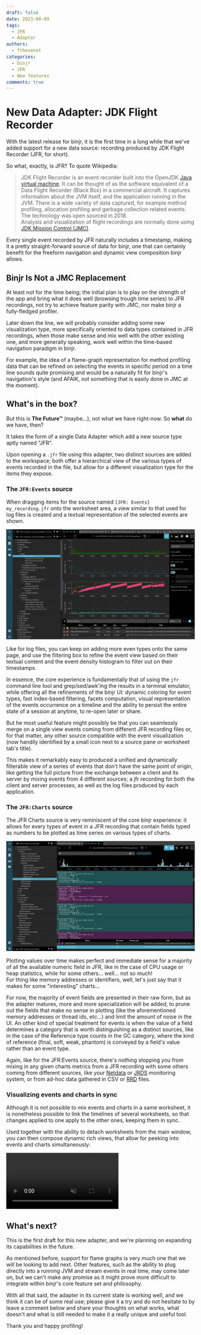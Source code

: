 ```yaml
---
draft: false 
date: 2023-08-09 
tags:
  - JFR
  - Adapter
authors:
  - fthevenet
categories:
  - binjr
  - JFR
  - New features
comments: true
---
```


# New Data Adapter: JDK Flight Recorder

With the latest release for binjr, it is the first time in a long while that we've added support for a new data source: recording produced by JDK Flight Recorder (JFR, for short).

So what, exactly, is JFR? To quote Wikipedia:
> JDK Flight Recorder is an event recorder built into the OpenJDK [Java virtual machine](https://en.wikipedia.org/wiki/Java_virtual_machine). It can be thought of as the software equivalent of a Data Flight Recorder (Black Box) in a commercial aircraft. It captures information about the JVM itself, and the application running in the JVM. There is a wide variety of data captured, for example method profiling, allocation profiling and garbage collection related events. The technology was open sourced in 2018.  
Analysis and visualization of flight recordings are normally done using [JDK Mission Control (JMC)](https://en.wikipedia.org/wiki/JDK_Mission_Control).

Every single event recorded by JFR naturally includes a timestamp, making it a pretty straight-forward source of data for binjr, one that can certainly benefit for the freeform navigation and dynamic view composition binjr allows.

<!-- more -->

## Binjr  Is Not a JMC Replacement

At least not for the time being; the initial plan is to play on the strength of the app and bring what it does well (browsing trough time series) to JFR recordings, not try to achieve feature parity with JMC, nor make binjr a fully-fledged profiler.

Later down the line, we will probably consider adding some new visualization type, more specifically oriented to data types contained in JFR recordings, when those make sense and mix well with the other existing one, and more generally speaking, work well within the time-based navigation paradigm in binjr.

For example, the idea of a flame-graph representation for method profiling data that can be refined on selecting the events in specific period on a time line sounds quite promising and would be a naturally fit for binjr's navigation's style (and AFAIK, not something that is easily done in JMC at the moment).

## What's in the box?

But this is **The Future™** (maybe...), not what we have right-now. So **what** do we have, then?

It takes the form of a single Data Adapter which add a new source type aptly named "JFR". 

Upon opening a `.jfr` file using this adapter, two distinct sources are added to the workspace; both offer a hierarchical view of the various types of events recorded in the file, but allow for a different visualization type for the items they expose.

### The `JFR:Events` source
When dragging items for the source named `[JFR: Events] my_recording.jfr` onto the worksheet area, a view similar to that used for log files is created and a textual representation of the selected events are shown. 

![image](../../assets/images/blog_01_JFR_charts.png)

Like for log files, you can keep on adding more even types onto the same page, and use the filtering box to refine the event view based on their textual content and the event density histogram to filter out on their timestamps.

In essence, the core experience is fundamentally that of using the `jfr` command line tool and grep/sed/awk'ing the results in a terminal emulator, while offering all the refinements of the binjr UI: dynamic coloring for event types, fast index-based filtering, facets computation, visual representation of the events occurrence on a timeline and the ability to persist the entire state of a session at anytime, to re-open later or share.

But he most useful feature might possibly be that you can seamlessly merge on a single view events coming from different JFR recording files or, for that matter, any other source compatible with the event visualization (now handily identified by a small icon next to a source pane or worksheet tab's title).

This makes it remarkably easy to produced a unified and dynamically filterable view of a series of events that don't have the same point of origin, like getting the full picture from the exchange between a client and its server by mixing events from 4 different sources; a jfr recording for both the client and server processes, as well as the log files produced by each application.


### The `JFR:Charts` source
The JFR Charts source is very reminiscent of the core binjr experience: it allows for every types of event in a JFR recording that contain fields typed as numbers to be plotted as time series on various types of charts.

![image](../../assets/images/blog_01_JFR_events.png)

Plotting values over time makes perfect and immediate sense for a majority of all the available numeric field in JFR, like in the case of CPU usage or heap statistics, while for some others... well... not so much!  
For thing like memory addresses or identifiers, well, let's just say that it makes for some "interesting" charts...

For now, the majority of event fields are presented in their raw form, but as the adapter matures, more and more specialization will be added, to prune out the fields that make no sense in plotting (like the aforementioned memory addresses or thread ids, etc...) and limit the amount of noise in the UI. 
An other kind of special treatment for events is when the value of a field determines a category that is worth distinguishing as a distinct sources, like in the case of the Reference type counts in the GC category, where the kind of reference (final, soft, weak, phantom) is conveyed by a field's value rather than an event type.

Again, like for the JFR:Events source, there's nothing stopping you from mixing in any given charts metrics from a JFR recording with some  others coming from different sources, like your [Netdata](https://www.netdata.cloud/) or [JRDS](https://github.com/fbacchella/jrds) monitoring system, or from ad-hoc data gathered in CSV or [RRD](https://oss.oetiker.ch/rrdtool/index.en.html) files.

### Visualizing events and charts in sync
Although it is not possible to mix events and charts in a same worksheet, it is nonetheless possible to link the timelines of several worksheets, so that changes applied to one apply to the other ones, keeping them in sync.

Used together with the ability to detach worksheets from the main window, you can then compose dynamic rich views, that allow for peeking into events and charts simultaneously: 

<video controls  muted src="/assets/videos/blog_01_JFR_sync_charts_events.mp4" type="video/mp4"/></video>


## What's next?
This is the first draft for this new adapter, and we're planning on expanding its capabilities in the future.

As mentioned before, support for flame graphs is very much one that we will be looking to add next. Other features, such as the ability to plug directly into a running JVM and stream events in real time, may come later on, but we can't make any promise as it might prove more difficult to integrate within binjr's core feature set and philosophy.

With all that said, the adapter in its current state is working well, and we think it can be of some real use; please give it a try and do not hesitate to by leave a comment below and share your thoughts on what works, what doesn't and what is still needed to make it a really unique and useful tool.

Thank you and happy profiling!
